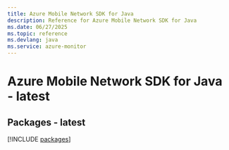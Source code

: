 ```yaml
---
title: Azure Mobile Network SDK for Java
description: Reference for Azure Mobile Network SDK for Java
ms.date: 06/27/2025
ms.topic: reference
ms.devlang: java
ms.service: azure-monitor
---
```

# Azure Mobile Network SDK for Java - latest
## Packages - latest
[!INCLUDE [packages](mobile-network-index.md)]